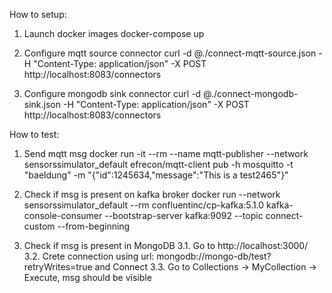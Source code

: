 How to setup:

1. Launch docker images
docker-compose up

2. Configure mqtt source connector
curl -d @./connect-mqtt-source.json -H "Content-Type: application/json" -X POST http://localhost:8083/connectors

3. Configure mongodb sink connector
curl -d @./connect-mongodb-sink.json -H "Content-Type: application/json" -X POST http://localhost:8083/connectors



How to test:

1. Send mqtt msg
docker run -it --rm --name mqtt-publisher --network sensorssimulator_default efrecon/mqtt-client pub -h mosquitto  -t "baeldung" -m "{\"id\":1245634,\"message\":\"This is a test2465\"}"

2. Check if msg is present on kafka broker
docker run --network sensorssimulator_default --rm confluentinc/cp-kafka:5.1.0 kafka-console-consumer --bootstrap-server kafka:9092 --topic connect-custom --from-beginning

3. Check if msg is present in MongoDB
3.1. Go to http://localhost:3000/
3.2. Crete connection using url: mongodb://mongo-db/test?retryWrites=true and Connect
3.3. Go to Collections -> MyCollection -> Execute, msg should be visible
